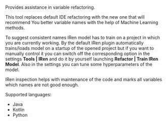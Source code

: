 <!-- Plugin description -->
Provides assistance in variable refactoring.

This tool replaces default IDE refactoring with the new one
that will recommend You better variable names with the help of Machine Learning methods.

To suggest consistent names IRen model has to train on a project in which you are currently working.
By the default IRen plugin automatically trains/loads model on a startup of the opened project but
if you want to manually control it you can switch off the corresponding option in the settings
**Tools | IRen** and do it by yourself launching **Refactor | Train IRen Model**.
Also in the settings you can tune some hyperparameters of the model.

IRen inspection helps with maintenance of the code and marks all variables which names are not good enough.

Supported languages:
- Java
- Kotlin
- Python
<!-- Plugin description end -->
